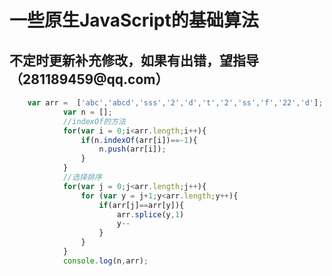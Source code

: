 <h1>一些原生JavaScript的基础算法</h1>
<h2>不定时更新补充修改，如果有出错，望指导（281189459@qq.com）</h2>

```javascript
	var arr =  ['abc','abcd','sss','2','d','t','2','ss','f','22','d'];
			var n = [];
			//indexOf的方法
			for(var i = 0;i<arr.length;i++){
				if(n.indexOf(arr[i])==-1){
					n.push(arr[i]);
				}
			}
			//选择排序
			for(var j = 0;j<arr.length;j++){
				for (var y = j+1;y<arr.length;y++){
					if(arr[j]==arr[y]){
						arr.splice(y,1)
						y--
					}
				}
			}
			console.log(n,arr);
```

